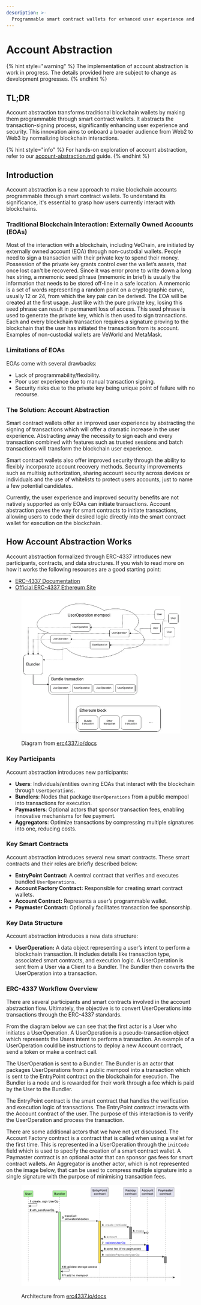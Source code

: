 ```yaml
---
description: >-
  Programmable smart contract wallets for enhanced user experience and security.
---
```


# Account Abstraction

{% hint style="warning" %}
The implementation of account abstraction is work in progress. The details provided here are subject to change as development progresses.
{% endhint %}

## TL;DR

Account abstraction transforms traditional blockchain wallets by making them programmable through smart contract wallets. It abstracts the transaction-signing process, significantly enhancing user experience and security. This innovation aims to onboard a broader audience from Web2 to Web3 by normalizing blockchain interactions.

{% hint style="info" %}
For hands-on exploration of account abstraction, refer to our [account-abstraction.md](../../start-building/tutorials/account-abstraction.md "mention") guide.
{% endhint %}

## Introduction

Account abstraction is a new approach to make blockchain accounts programmable through smart contract wallets. To understand its significance, it's essential to grasp how users currently interact with blockchains.

### Traditional Blockchain Interaction: Externally Owned Accounts (EOAs)

Most of the interaction with a blockchain, including VeChain, are initiated by externally owned account (EOA) through non-custodial wallets. People need to sign a transaction with their private key to spend their money. Possession of the private key grants control over the wallet’s assets, that once lost can't be recovered. 
Since it was error prone to write down a long hex string, a mnemonic seed phrase (mnemonic in brief) is usually the information that needs to be stored off-line in a safe location. 
A mnemonic is a set of words representing a random point on a cryptographic curve, usually 12 or 24, from which the key pair can be derived. The EOA will be created at the first usage. 
Just like with the pure private key, losing this seed phrase can result in permanent loss of access. 
This seed phrase is used to generate the private key, which is then used to sign transactions. Each and every blockchain transaction requires a signature proving to the blockchain that the user has initiated the transaction from its account. Examples of non-custodial wallets are VeWorld and MetaMask.

### Limitations of EOAs

EOAs come with several drawbacks:

 * Lack of programmability/flexibility.
 * Poor user experience due to manual transaction signing.
 * Security risks due to the private key being unique point of failure with no recourse.

### The Solution: Account Abstraction

Smart contract wallets offer an improved user experience by abstracting the signing of transactions which will offer a dramatic increase in the user experience. Abstracting away the necessity to sign each and every transaction combined with features such as trusted sessions and batch transactions will transform the blockchain user experience.

Smart contract wallets also offer improved security through the ability to flexibly incorporate account recovery methods. Security improvements such as multisig authorization, sharing account security across devices or individuals and the use of whitelists to protect users accounts, just to name a few potential candidates.

Currently, the user experience and improved security benefits are not natively supported as only EOAs can initiate transactions. Account abstraction paves the way for smart contracts to initiate transactions, allowing users to code their desired logic directly into the smart contract wallet for execution on the blockchain.

## How Account Abstraction Works

Account abstraction formalized through ERC-4337 introduces new participants, contracts, and data structures. If you wish to read more on how it works the following resources are a good starting point:

* [ERC-4337 Documentation](https://www.erc4337.io/docs)
* [Official ERC-4337 Ethereum Site](https://eips.ethereum.org/EIPS/eip-4337)

<figure><img src="../../.gitbook/assets/4337-diagram.png" alt=""><figcaption><p>Diagram from <a href="https://www.erc4337.io/docs">erc4337.io/docs</a></p></figcaption></figure>

### Key Participants

Account abstraction introduces new participants:

* **Users**: Individuals/entities owning EOAs that interact with the blockchain through `UserOperations`.
* **Bundlers**: Nodes that package `UserOperations` from a public mempool into transactions for execution.
* **Paymasters**: Optional actors that sponsor transaction fees, enabling innovative mechanisms for fee payment.
* **Aggregators**: Optimize transactions by compressing multiple signatures into one, reducing costs.

### Key Smart Contracts

Account abstraction introduces several new smart contracts. These smart contracts and their roles are briefly described below:

* **EntryPoint Contract:** A central contract that verifies and executes bundled `UserOperations`.
* **Account Factory Contract:** Responsible for creating smart contract wallets.
* **Account Contract:** Represents a user’s programmable wallet.
* **Paymaster Contract:** Optionally facilitates transaction fee sponsorship.

### Key Data Structure

Account abstraction introduces a new data structure:

* **UserOperation:** A data object representing a user’s intent to perform a blockchain transaction. It includes details like transaction type, associated smart contracts, and execution logic. A UserOperation is sent from a User via a Client to a Bundler. The Bundler then converts the UserOperation into a transaction.

### ERC-4337 Workflow Overview

There are several participants and smart contracts involved in the account abstraction flow. Ultimately, the objective is to convert UserOperations into transactions through the ERC-4337 standards.

From the diagram below we can see that the first actor is a User who initiates a UserOperation. A UserOperation is a pseudo-transaction object which represents the Users intent to perform a transaction. An example of a UserOperation could be instructions to deploy a new Account contract, send a token or make a contract call.

The UserOperation is sent to a Bundler. The Bundler is an actor that packages UserOperations from a public mempool into a transaction which is sent to the EntryPoint contract on the blockchain for execution. The Bundler is a node and is rewarded for their work through a fee which is paid by the User to the Bundler.

The EntryPoint contract is the smart contract that handles the verification and execution logic of transactions. The EntryPoint contract interacts with the Account contract of the user. The purpose of this interaction is to verify the UserOperation and process the transaction.

There are some additional actors that we have not yet discussed. The Account Factory contract is a contract that is called when using a wallet for the first time. This is represented in a UserOperation through the `initCode` field which is used to specify the creation of a smart contract wallet. A Paymaster contract is an optional actor that can sponsor gas fees for smart contract wallets. An Aggregator is another actor, which is not represented on the image below, that can be used to compress multiple signature into a single signature with the purpose of minimising transaction fees.

<figure><img src="../../.gitbook/assets/4337-architecture.png" alt=""><figcaption><p>Architecture from <a href="https://www.erc4337.io/docs/understanding-ERC-4337/architecture">erc4337.io/docs</a></p></figcaption></figure>

